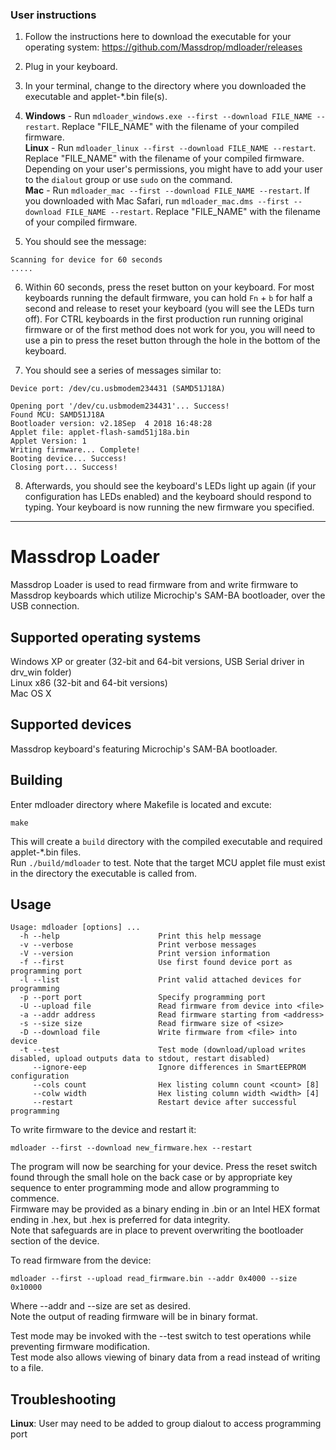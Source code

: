### User instructions

1. Follow the instructions here to download the executable for your operating system: https://github.com/Massdrop/mdloader/releases

2. Plug in your keyboard.

3. In your terminal, change to the directory where you downloaded the executable and applet-*.bin file(s).

4. **Windows** - Run `mdloader_windows.exe --first --download FILE_NAME --restart`. Replace "FILE_NAME" with the filename of your compiled firmware.  
**Linux** - Run `mdloader_linux --first --download FILE_NAME --restart`. Replace "FILE_NAME" with the filename of your compiled firmware. Depending on your user's permissions, you might have to add your user to the `dialout` group or use `sudo` on the command.  
**Mac** - Run `mdloader_mac --first --download FILE_NAME --restart`.  If you downloaded with Mac Safari, run `mdloader_mac.dms --first --download FILE_NAME --restart`. Replace "FILE_NAME" with the filename of your compiled firmware. 
  
5. You should see the message:  
```
Scanning for device for 60 seconds  
.....
```

6. Within 60 seconds, press the reset button on your keyboard. For most keyboards running the default firmware, you can hold `Fn` + `b` for half a second and release to reset your keyboard (you will see the LEDs turn off). For CTRL keyboards in the first production run running original firmware or of the first method does not work for you, you will need to use a pin to press the reset button through the hole in the bottom of the keyboard.

7. You should see a series of messages similar to:
```
Device port: /dev/cu.usbmodem234431 (SAMD51J18A)

Opening port '/dev/cu.usbmodem234431'... Success!
Found MCU: SAMD51J18A
Bootloader version: v2.18Sep  4 2018 16:48:28
Applet file: applet-flash-samd51j18a.bin
Applet Version: 1
Writing firmware... Complete!
Booting device... Success!
Closing port... Success!
```

8. Afterwards, you should see the keyboard's LEDs light up again (if your configuration has LEDs enabled) and the keyboard should respond to typing. Your keyboard is now running the new firmware you specified.

-----

# Massdrop Loader

Massdrop Loader is used to read firmware from and write firmware to Massdrop keyboards which utilize Microchip's SAM-BA bootloader, over the USB connection.

## Supported operating systems

Windows XP or greater (32-bit and 64-bit versions, USB Serial driver in drv_win folder)  
Linux x86 (32-bit and 64-bit versions)  
Mac OS X

## Supported devices

Massdrop keyboard's featuring Microchip's SAM-BA bootloader.

## Building

Enter mdloader directory where Makefile is located and excute:

`make`

This will create a `build` directory with the compiled executable and required applet-*.bin files.  
Run `./build/mdloader` to test.
Note that the target MCU applet file must exist in the directory the executable is called from.

## Usage
```
Usage: mdloader [options] ...
  -h --help                      Print this help message
  -v --verbose                   Print verbose messages
  -V --version                   Print version information
  -f --first                     Use first found device port as programming port
  -l --list                      Print valid attached devices for programming
  -p --port port                 Specify programming port
  -U --upload file               Read firmware from device into <file>
  -a --addr address              Read firmware starting from <address>
  -s --size size                 Read firmware size of <size>
  -D --download file             Write firmware from <file> into device
  -t --test                      Test mode (download/upload writes disabled, upload outputs data to stdout, restart disabled)
     --ignore-eep                Ignore differences in SmartEEPROM configuration
     --cols count                Hex listing column count <count> [8]
     --colw width                Hex listing column width <width> [4]
     --restart                   Restart device after successful programming
```

To write firmware to the device and restart it:

`mdloader --first --download new_firmware.hex --restart`

The program will now be searching for your device. Press the reset switch found through the small hole on the back case or by appropriate key sequence to enter programming mode and allow programming to commence.  
Firmware may be provided as a binary ending in .bin or an Intel HEX format ending in .hex, but .hex is preferred for data integrity.  
Note that safeguards are in place to prevent overwriting the bootloader section of the device.

To read firmware from the device:

`mdloader --first --upload read_firmware.bin --addr 0x4000 --size 0x10000`

Where --addr and --size are set as desired.  
Note the output of reading firmware will be in binary format.

Test mode may be invoked with the --test switch to test operations while preventing firmware modification.  
Test mode also allows viewing of binary data from a read instead of writing to a file.

## Troubleshooting

**Linux**: User may need to be added to group dialout to access programming port  

